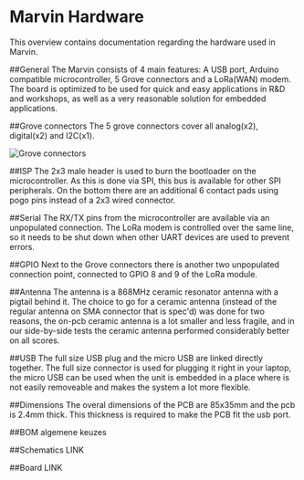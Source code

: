 # Marvin Hardware
This overview contains documentation regarding the hardware used in Marvin. 

##General
The Marvin consists of 4 main features: A USB port, Arduino compatible microcontroller, 5 Grove connectors and a LoRa(WAN) modem. The board is optimized to be used for quick and easy applications in R&D and workshops, as well as a very reasonable solution for embedded applications.

##Grove connectors
The 5 grove connectors cover all analog(x2), digital(x2) and I2C(x1). 

![Grove connectors](https://raw.github.com/iotacademy/marvin/master/Hardware/Pictures/Grove.JPG)

##ISP
The 2x3 male header is used to burn the bootloader on the microcontroller. As this is done via SPI, this bus is available for other SPI peripherals. On the bottom there are an additional 6 contact pads using pogo pins instead of a 2x3 wired connector.

##Serial
The RX/TX pins from the microcontroller are available via an unpopulated connection. The LoRa modem is controlled over the same line, so it needs to be shut down when other UART devices are used to prevent errors.

##GPIO
Next to the Grove connectors there is another two unpopulated connection point, connected to GPIO 8 and 9 of the LoRa module.

##Antenna
The antenna is a 868MHz ceramic resonator antenna with a pigtail behind it. The choice to go for a ceramic antenna (instead of the regular antenna on SMA connector that is spec'd) was done for two reasons, the on-pcb ceramic antenna is a lot smaller and less fragile, and in our side-by-side tests the ceramic antenna performed considerably better on all scores.

##USB
The full size USB plug and the micro USB are linked directly together. The full size connector is used for plugging it right in your laptop, the micro USB can be used when the unit is embedded in a place where is not easily removeable and makes the system a lot more flexible.

##Dimensions
The overal dimensions of the PCB are 85x35mm and the pcb is 2.4mm thick. This thickness is required to make the PCB fit the usb port.

##BOM
algemene keuzes

##Schematics
LINK

##Board
LINK